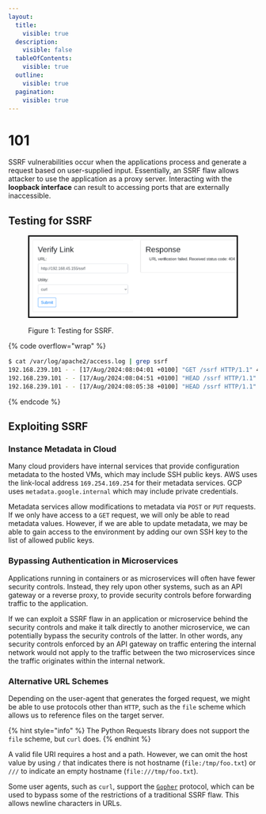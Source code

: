 ```yaml
---
layout:
  title:
    visible: true
  description:
    visible: false
  tableOfContents:
    visible: true
  outline:
    visible: true
  pagination:
    visible: true
---
```


# 101

SSRF vulnerabilities occur when the applications process and generate a request based on user-supplied input. Essentially, an SSRF flaw allows attacker to use the application as a proxy server. Interacting with the **loopback interface** can result to accessing ports that are externally inaccessible.

## Testing for SSRF

<figure><img src="../../../.gitbook/assets/web_ssrf_verify_link.png" alt=""><figcaption><p>Figure 1: Testing for SSRF.</p></figcaption></figure>

{% code overflow="wrap" %}
```bash
$ cat /var/log/apache2/access.log | grep ssrf
192.168.239.101 - - [17/Aug/2024:08:04:01 +0100] "GET /ssrf HTTP/1.1" 404 493 "-" "python-requests/2.26.0"
192.168.239.101 - - [17/Aug/2024:08:04:51 +0100] "HEAD /ssrf HTTP/1.1" 404 140 "-" "curl/7.79.1"
192.168.239.101 - - [17/Aug/2024:08:05:38 +0100] "HEAD /ssrf HTTP/1.1" 404 196 "-" "Wget/1.21.1"
```
{% endcode %}

## Exploiting SSRF

### Instance Metadata in Cloud

Many cloud providers have internal services that provide configuration metadata to the hosted VMs, which may include SSH public keys. AWS uses the link-local address `169.254.169.254` for their metadata services. GCP uses `metadata.google.internal` which may include private credentials.

Metadata services allow modifications to metadata via `POST` or `PUT` requests. If we only have access to a `GET` request, we will only be able to read metadata values. However, if we are able to update metadata, we may be able to gain access to the environment by adding our own SSH key to the list of allowed public keys.

### Bypassing Authentication in Microservices

Applications running in containers or as microservices will often have fewer security controls. Instead, they rely upon other systems, such as an API gateway or a reverse proxy, to provide security controls before forwarding traffic to the application.

If we can exploit a SSRF flaw in an application or microservice behind the security controls and make it talk directly to another microservice, we can potentially bypass the security controls of the latter. In other words, any security controls enforced by an API gateway on traffic entering the internal network would not apply to the traffic between the two microservices since the traffic originates within the internal network.

### Alternative URL Schemes

Depending on the user-agent that generates the forged request, we might be able to use protocols other than `HTTP`, such as the `file` scheme which allows us to reference files on the target server.

{% hint style="info" %}
The Python Requests library does not support the `file` scheme, but `curl` does.
{% endhint %}

A valid file URI requires a host and a path. However, we can omit the host value by using `/` that indicates there is not hostname (`file:/tmp/foo.txt`) or `///` to indicate an empty hostname (`file:///tmp/foo.txt`).

Some user agents, such as `curl`, support the [`Gopher`](https://en.wikipedia.org/wiki/Gopher\_\(protocol\)) protocol, which can be used to bypass some of the restrictions of a traditional SSRF flaw. This allows newline characters in URLs.
